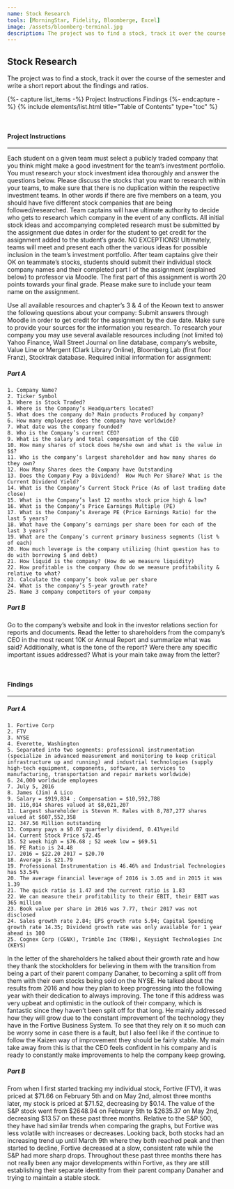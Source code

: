 ```yaml
---
name: Stock Research
tools: [MorningStar, Fidelity, Bloomberge, Excel]
image: /assets/bloomberg-terminal.jpg
description: The project was to find a stock, track it over the course of the semester and write a short report about the findings and ratios.
---
```


## Stock Research

The project was to find a stock, track it over the course of the semester and write a short report about the findings and ratios.

{%- capture list_items -%}
Project Instructions
Findings
{%- endcapture -%}
{% include elements/list.html title="Table of Contents" type="toc" %}

<br>

#### Project Instructions

---

Each student on a given team must select a publicly traded company that you think might make a good investment for the team’s investment portfolio. You must research your stock investment idea thoroughly and answer the questions below. Please discuss the stocks that you want to research within your teams, to make sure that there is no duplication within the respective investment teams. In other words if there are five members on a team, you should have five different stock companies that are being followed/researched. Team captains will have ultimate authority to decide who gets to research which company in the event of any conflicts. All initial stock ideas and accompanying completed research must be submitted by the assignment due dates in order for the student to get credit for the assignment added to the student’s grade. NO EXCEPTIONS!  Ultimately, teams will meet and present each other the various ideas for possible inclusion in the team’s investment portfolio. After team captains give their OK on teammate’s stocks, students should submit their individual stock company names and their completed part I of the assignment (explained below) to professor via Moodle. The first part of this assignment is worth 20 points towards your final grade. Please make sure to include your team name on the assignment.

 Use all available resources and chapter’s 3 & 4 of the Keown text to answer the following questions about your company: Submit answers through Moodle in order to get credit for the assignment by the due date. Make sure to provide your sources for the information you research.  To research your company you may use several available resources including (not limited to) Yahoo Finance, Wall Street Journal on line database, company’s website, Value Line or Mergent (Clark Library Online), Bloomberg Lab (first floor Franz), Stocktrak database. Required initial information for assignment:

##### Part A

    1. Company Name?
    2. Ticker Symbol
    3. Where is Stock Traded?
    4. Where is the Company’s Headquarters located?
    5. What does the company do? Main products Produced by company?
    6. How many employees does the company have worldwide?
    7. What date was the company founded?
    8. Who is the Company’s current CEO?
    9. What is the salary and total compensation of the CEO
    10. How many shares of stock does he/she own and what is the value in $$?
    11. Who is the company’s largest shareholder and how many shares do they own?
    12. How Many Shares does the Company have Outstanding
    13. Does the Company Pay a Dividend?  How Much Per Share? What is the Current Dividend Yield?
    14. What is the Company’s Current Stock Price (As of last trading date close)
    15. What is the Company’s last 12 months stock price high & low?
    16. What is the Company’s Price Earnings Multiple (PE)
    17. What is the Company’s Average PE (Price Earnings Ratio) for the last 5 years?
    18. What have the Company’s earnings per share been for each of the last 3 years?
    19. What are the Company’s current primary business segments (list % of each)
    20. How much leverage is the company utilizing (hint question has to do with borrowing $ and debt)
    21. How liquid is the company? (How do we measure liquidity)
    22. How profitable is the company (how do we measure profitability & relative to what? 
    23. Calculate the company’s book value per share
    24. What is the company’s 5-year growth rate?
    25. Name 3 company competitors of your company

##### Part B

Go to the company’s website and look in the investor relations section for reports and documents. Read the letter to shareholders from the company’s CEO in the most recent 10K or Annual Report and summarize what was said? Additionally, what is the tone of the report? Were there any specific important issues addressed? What is your main take away from the letter?

<br>

#### Findings

---

##### Part A

    1. Fortive Corp
    2. FTV
    3. NYSE
    4. Everette, Washington
    5. Separated into two segments: professional instrumentation (specialize in advanced measurement and monitoring to keep critical infrastructure up and running) and industrial technologies (supply high-tech equipment, components, software, an services to manufacturing, transportation and repair markets worldwide)
    6. 24,000 worldwide employees
    7. July 5, 2016
    8. James (Jim) A Lico
    9. Salary = $919,834 ; Compensation = $10,592,788
    10. 116,014 shares valued at $8,021,207
    11. Largest shareholder is Steven M. Rales with 8,787,277 shares valued at $607,552,358
    12. 347.56 Million outstanding
    13. Company pays a $0.07 quarterly dividend, 0.41%yeild
    14. Current Stock Price $72.45
    15. 52 week high = $76.68 ; 52 week low = $69.51
    16. PE Ratio is 24.48
    17. 2016 = $22.20 2017 = $20.70
    18. Average is $21.79
    19. Professional Instrumentation is 46.46% and Industrial Technologies has 53.54%
    20. The average financial leverage of 2016 is 3.05 and in 2015 it was 1.39
    21. The quick ratio is 1.47 and the current ratio is 1.83
    22. We can measure their profitability to their EBIT, their EBIT was 365 million
    23. Book value per share in 2016 was 7.77, their 2017 was not disclosed
    24. Sales growth rate 2.84; EPS growth rate 5.94; Capital Spending growth rate 14.35; Dividend growth rate was only available for 1 year ahead is 100
    25. Cognex Corp (CGNX), Trimble Inc (TRMB), Keysight Technologies Inc (KEYS)


In the letter of the shareholders he talked about their growth rate and how they thank the stockholders for believing in them with the transition from being a part of their parent company Danaher, to becoming a split off from them with their own stocks being sold on the NYSE. He talked about the results from 2016 and how they plan to keep progressing into the following year with their dedication to always improving. The tone if this address was very upbeat and optimistic in the outlook of their company, which is fantastic since they haven’t been split off for that long. He mainly addressed how they will grow due to the constant improvement of the technology they have in the Fortive Business System. To see that they rely on it so much can be worry some in case there is a fault, but I also feel like if the continue to follow the Kaizen way of improvement they should be fairly stable. My main take away from this is that the CEO feels confident in his company and is ready to constantly make improvements to help the company keep growing.

##### Part B

From when I first started tracking my individual stock, Fortive (FTV), it was priced at $71.66 on February 5th and on May 2nd, almost three months later, my stock is priced at $71.52, decreasing by $0.14. The value of the S&P stock went from $2648.94 on February 5th to $2635.37 on May 2nd, decreasing $13.57 on these past three months. Relative to the S&P 500, they have had similar trends when comparing the graphs, but Fortive was less volatile with increases or decreases. Looking back, both stocks had an increasing trend up until March 9th where they both reached peak and then started to decline, Fortive decreased at a slow, consistent rate while the S&P had more sharp drops. Throughout these past three months there has not really been any major developments within Fortive, as they are still establishing their separate identity from their parent company Danaher and trying to maintain a stable stock.